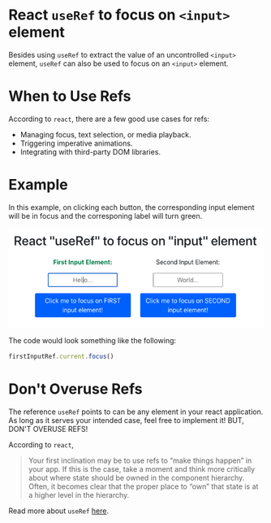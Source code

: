 # React `useRef` to focus on `<input>` element

Besides using `useRef` to extract the value of an uncontrolled `<input>` element, `useRef` can also be used to focus on an `<input>` element.

# When to Use Refs

According to `react`, there are a few good use cases for refs:

- Managing focus, text selection, or media playback.
- Triggering imperative animations.
- Integrating with third-party DOM libraries.

# Example

In this example, on clicking each button, the corresponding input element will be in focus and the corresponing label will turn green.

![useref-screenshot](./useref-screenshot.png)

The code would look something like the following:

```js
firstInputRef.current.focus()
```

# Don't Overuse Refs

The reference `useRef` points to can be any element in your react application. As long as it serves your intended case, feel free to implement it! BUT, DON'T OVERUSE REFS!

According to `react`,

> Your first inclination may be to use refs to “make things happen” in your app. If this is the case, take a moment and think more critically about where state should be owned in the component hierarchy. Often, it becomes clear that the proper place to “own” that state is at a higher level in the hierarchy.

Read more about `useRef` [here](https://reactjs.org/docs/refs-and-the-dom.html).